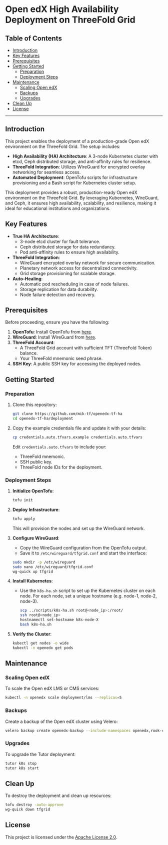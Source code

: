 <h1> Open edX High Availability Deployment on ThreeFold Grid</h1>

<h2> Table of Contents</h2>

- [Introduction](#introduction)
- [Key Features](#key-features)
- [Prerequisites](#prerequisites)
- [Getting Started](#getting-started)
  - [Preparation](#preparation)
  - [Deployment Steps](#deployment-steps)
- [Maintenance](#maintenance)
  - [Scaling Open edX](#scaling-open-edx)
  - [Backups](#backups)
  - [Upgrades](#upgrades)
- [Clean Up](#clean-up)
- [License](#license)

---

## Introduction

This project enables the deployment of a production-grade Open edX environment on the ThreeFold Grid. The setup includes:

- **High Availability (HA) Architecture**: A 3-node Kubernetes cluster with etcd, Ceph distributed storage, and anti-affinity rules for resilience.
- **ThreeFold Integration**: Utilizes WireGuard for encrypted overlay networking for seamless access.
- **Automated Deployment**: OpenTofu scripts for infrastructure provisioning and a Bash script for Kubernetes cluster setup.

This deployment provides a robust, production-ready Open edX environment on the ThreeFold Grid. By leveraging Kubernetes, WireGuard, and Ceph, it ensures high availability, scalability, and resilience, making it ideal for educational institutions and organizations.

## Key Features

- **True HA Architecture**:
  - 3-node etcd cluster for fault tolerance.
  - Ceph distributed storage for data redundancy.
  - Pod anti-affinity rules to ensure high availability.
- **ThreeFold Integration**:
  - WireGuard encrypted overlay network for secure communication.
  - Planetary network access for decentralized connectivity.
  - Grid storage provisioning for scalable storage.
- **Auto-Healing**:
  - Automatic pod rescheduling in case of node failures.
  - Storage replication for data durability.
  - Node failure detection and recovery.


## Prerequisites

Before proceeding, ensure you have the following:

1. **OpenTofu**: Install OpenTofu from [here](https://opentofu.org/docs/intro/install/).
2. **WireGuard**: Install WireGuard from [here](https://www.wireguard.com/install/).
3. **ThreeFold Account**:
   - A ThreeFold Grid account with sufficient TFT (ThreeFold Token) balance.
   - Your ThreeFold mnemonic seed phrase.
4. **SSH Key**: A public SSH key for accessing the deployed nodes.


## Getting Started

### Preparation

1. Clone this repository:
   ```bash
   git clone https://github.com/mik-tf/openedx-tf-ha
   cd openedx-tf-ha/deployment
   ```

2. Copy the example credentials file and update it with your details:
   ```bash
   cp credentials.auto.tfvars.example credentials.auto.tfvars
   ```
   Edit `credentials.auto.tfvars` to include your:
   - ThreeFold mnemonic.
   - SSH public key.
   - ThreeFold node IDs for the deployment.

### Deployment Steps

1. **Initialize OpenTofu**:
   ```bash
   tofu init
   ```

2. **Deploy Infrastructure**:
   ```bash
   tofu apply
   ```
   This will provision the nodes and set up the WireGuard network.

3. **Configure WireGuard**:
   - Copy the WireGuard configuration from the OpenTofu output.
   - Save it to `/etc/wireguard/tfgrid.conf` and start the interface:
    ```bash
    sudo mkdir -p /etc/wireguard
    sudo nano /etc/wireguard/tfgrid.conf
    wg-quick up tfgrid
    ```
    
4. **Install Kubernetes**:
   - Use the `k8s-ha.sh` script to set up the Kubernetes cluster on each node. For each node, set a unique hostname (e.g. node-1, node-2, node-3).
     ```bash
     scp ../scripts/k8s-ha.sh root@<node_ip>:/root/
     ssh root@<node_ip>
     hostnamectl set-hostname k8s-node-X
     bash k8s-ha.sh
     ```

5. **Verify the Cluster**:
   ```bash
   kubectl get nodes -o wide
   kubectl -n openedx get pods
   ```

## Maintenance

### Scaling Open edX
To scale the Open edX LMS or CMS services:
```bash
kubectl -n openedx scale deployment/lms --replicas=5
```

### Backups
Create a backup of the Open edX cluster using Velero:
```bash
velero backup create openedx-backup --include-namespaces openedx,rook-ceph
```

### Upgrades
To upgrade the Tutor deployment:
```bash
tutor k8s stop
tutor k8s start
```

## Clean Up

To destroy the deployment and clean up resources:
```bash
tofu destroy -auto-approve
wg-quick down tfgrid
```

## License

This project is licensed under the [Apache License 2.0](LICENSE).

